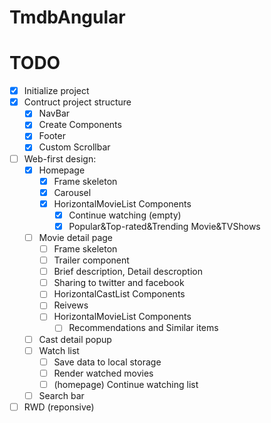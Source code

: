 # TmdbAngular

# TODO
- [x] Initialize project
- [x] Contruct project structure
    - [x] NavBar
    - [x] Create Components
    - [x] Footer
    - [x] Custom Scrollbar
- [ ] Web-first design:
    - [x] Homepage
        - [x] Frame skeleton
        - [x] Carousel
        - [x] HorizontalMovieList Components
            - [x] Continue watching (empty)
            - [x] Popular&Top-rated&Trending Movie&TVShows
    - [ ] Movie detail page
        - [ ] Frame skeleton
        - [ ] Trailer component
        - [ ] Brief description, Detail descroption
        - [ ] Sharing to twitter and facebook
        - [ ] HorizontalCastList Components
        - [ ] Reivews
        - [ ] HorizontalMovieList Components
            - [ ] Recommendations and Similar items
    - [ ] Cast detail popup
    - [ ] Watch list
        - [ ] Save data to local storage
        - [ ] Render watched movies
        - [ ] (homepage) Continue watching list
    - [ ] Search bar
- [ ] RWD (reponsive)
